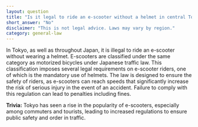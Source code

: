 ```yaml
---
layout: question
title: "Is it legal to ride an e-scooter without a helmet in central Tokyo?"
short_answer: "No"
disclaimer: "This is not legal advice. Laws may vary by region."
category: general-law
---
```

In Tokyo, as well as throughout Japan, it is illegal to ride an e-scooter without wearing a helmet. E-scooters are classified under the same category as motorized bicycles under Japanese traffic law. This classification imposes several legal requirements on e-scooter riders, one of which is the mandatory use of helmets. The law is designed to ensure the safety of riders, as e-scooters can reach speeds that significantly increase the risk of serious injury in the event of an accident. Failure to comply with this regulation can lead to penalties including fines.

**Trivia:** Tokyo has seen a rise in the popularity of e-scooters, especially among commuters and tourists, leading to increased regulations to ensure public safety and order in traffic.
